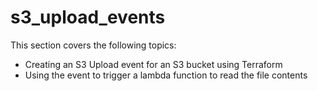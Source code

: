 # s3_upload_events

This section covers the following topics:

- Creating an S3 Upload event for an S3 bucket using Terraform
- Using the event to trigger a lambda function to read the file contents
